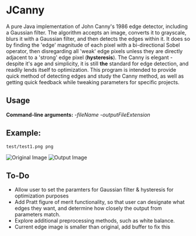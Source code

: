 # JCanny
A pure Java implementation of John Canny's 1986 edge detector, including a Gaussian filter. The algorithm accepts an image, converts it to grayscale, blurs it with a Gaussian filter, and then detects the edges within it. It does so by finding the 'edge' magnitude of each pixel with a bi-directional Sobel operator, then disregarding all 'weak' edge pixels unless they are directly adjacent to a 'strong' edge pixel (**hysteresis**). The Canny is elegant - despite it's age and simplicity, it is still **the** standard for edge detection, and readily lends itself to optimization. This program is intended to provide quick method of detecting edges and study the Canny method, as well as getting quick feedback while tweaking parameters for specific projects.

## Usage
**Command-line arguments:** *-fileName* *-outputFileExtension*

## Example:
```
test/test1.png png
```
![Original Image](https://github.com/rstreet85/JCanny/blob/master/test/test1.png)
![Output Image](https://github.com/rstreet85/JCanny/blob/master/test/test1_canny.png)

## To-Do
- Allow user to set the paramters for Gaussian filter & hysteresis for optimization purposes
- Add Pratt figure of merit functionality, so that user can designate what edges they want, and determine how closely the output from parameters match.
- Explore additional preprocessing methods, such as white balance.
- Current edge image is smaller than original, add buffer to fix this
